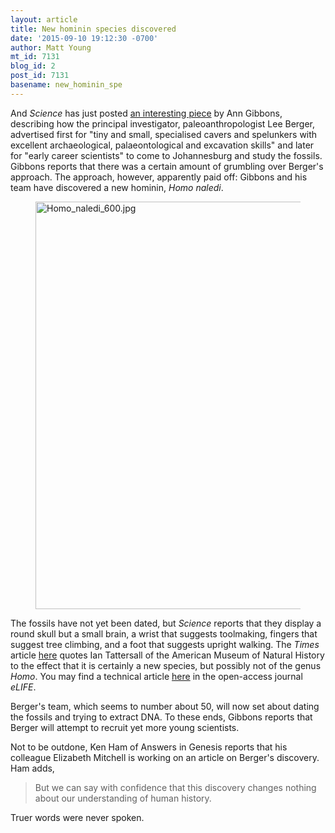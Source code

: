 ```yaml
---
layout: article
title: New hominin species discovered
date: '2015-09-10 19:12:30 -0700'
author: Matt Young
mt_id: 7131
blog_id: 2
post_id: 7131
basename: new_hominin_spe
---
```

And _Science_ has just posted [an interesting piece](http://news.sciencemag.org/archaeology/2015/09/new-human-species-discovered) by Ann Gibbons, describing how the principal investigator, paleoanthropologist Lee Berger, advertised first for "tiny and small, specialised cavers and spelunkers with excellent archaeological, palaeontological and excavation skills" and later for "early career scientists" to come to Johannesburg and study the fossils. Gibbons reports that there was a certain amount of grumbling over Berger's approach. The approach, however, apparently paid off: Gibbons and his team have discovered a new hominin, _Homo naledi_.


<figure>
<img src="{{ site.baseurl }}/uploads/2015/Homo_naledi_600.jpg" alt="Homo_naledi_600.jpg" width="600" height="652" />
<figcaption markdown="span">
</figcaption>
</figure>


The fossils have not yet been dated, but _Science_ reports that they display a round skull but a small brain, a wrist that suggests toolmaking, fingers that suggest tree climbing, and a foot that suggests upright walking. The _Times_ article [here](http://www.nytimes.com/2015/09/11/science/south-africa-fossils-new-species-human-ancestor-homo-naledi.html) quotes Ian Tattersall of the American Museum of Natural History to the effect that it is certainly a new species, but possibly not of the genus _Homo_. You may find a technical article [here](http://elifesciences.org/content/4/e09560) in the open-access journal _eLIFE_.

Berger's team, which seems to number about 50, will now set about dating the fossils and trying to extract DNA. To these ends, Gibbons reports that Berger will attempt to recruit yet more young scientists.

Not to be outdone, Ken Ham of Answers in Genesis reports that his colleague Elizabeth Mitchell is working on an article on Berger's discovery. Ham adds,


> But we can say with confidence that this discovery changes nothing about our understanding of human history.


Truer words were never spoken.
